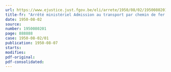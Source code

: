 ```yaml
---
url: https://www.ejustice.just.fgov.be/eli/arrete/1950/08/02/1950080201/justel
title-fr: "Arrêté ministériel Admission au transport par chemin de fer d'un nouvel explosif"
date: 1950-08-02
source:
number: 1950080201
page: 888888
case: 1950-08-02/01
publication: 1950-08-07
starts:
modifies:
pdf-original:
pdf-consolidated:
---
```



